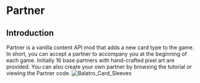 # Partner
## Introduction
Partner is a vanilla content API mod that adds a new card type to the game. In short, you can accept a partner to accompany you at the beginning of each game. Initially 16 base partners with hand-crafted pixel art are provided. You can also create your own partner by browsing the tutorial or viewing the Partner code.
![Balatro_Card_Sleeves](Balatro_Card_Sleeves.png)
